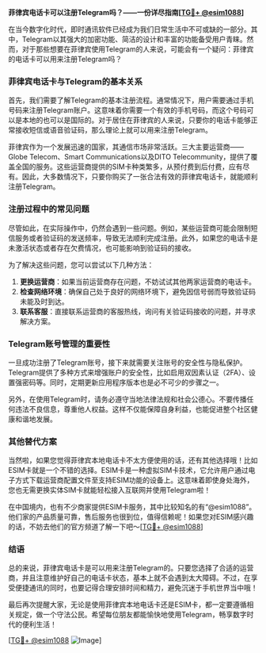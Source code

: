 **菲律宾电话卡可以注册Telegram吗？——一份详尽指南[[TG💪+ @esim1088](https://t.me/s/esim1088)]**

在当今数字化时代，即时通讯软件已经成为我们日常生活中不可或缺的一部分。其中，Telegram以其强大的加密功能、简洁的设计和丰富的功能备受用户青睐。然而，对于那些想要在菲律宾使用Telegram的人来说，可能会有一个疑问：菲律宾的电话卡可以用来注册Telegram吗？

### 菲律宾电话卡与Telegram的基本关系

首先，我们需要了解Telegram的基本注册流程。通常情况下，用户需要通过手机号码来注册Telegram账户。这意味着你需要一个有效的手机号码，而这个号码可以是本地的也可以是国际的。对于居住在菲律宾的人来说，只要你的电话卡能够正常接收短信或语音验证码，那么理论上就可以用来注册Telegram。

菲律宾作为一个发展迅速的国家，其通信市场非常活跃。三大主要运营商——Globe Telecom、Smart Communications以及DITO Telecommunity，提供了覆盖全国的服务。这些运营商提供的SIM卡种类繁多，从预付费到后付费，应有尽有。因此，大多数情况下，只要你购买了一张合法有效的菲律宾电话卡，就能顺利注册Telegram。

### 注册过程中的常见问题

尽管如此，在实际操作中，仍然会遇到一些问题。例如，某些运营商可能会限制短信服务或者验证码的发送频率，导致无法顺利完成注册。此外，如果您的电话卡是未激活状态或者存在欠费情况，也可能影响到验证码的接收。

为了解决这些问题，您可以尝试以下几种方法：

1. **更换运营商**：如果当前运营商存在问题，不妨试试其他两家运营商的电话卡。
2. **检查网络环境**：确保自己处于良好的网络环境下，避免因信号弱而导致验证码未能及时到达。
3. **联系客服**：直接联系运营商的客服热线，询问有关验证码接收的问题，并寻求解决方案。

### Telegram账号管理的重要性

一旦成功注册了Telegram账号，接下来就需要关注账号的安全性与隐私保护。Telegram提供了多种方式来增强账户的安全性，比如启用双因素认证（2FA）、设置强密码等。同时，定期更新应用程序版本也是必不可少的步骤之一。

另外，在使用Telegram时，请务必遵守当地法律法规和社会公德心。不要传播任何违法不良信息，尊重他人权益。这样不仅能保障自身利益，也能促进整个社区健康和谐地发展。

### 其他替代方案

当然啦，如果您觉得菲律宾本地电话卡不太方便使用的话，还有其他选择哦！比如ESIM卡就是一个不错的选择。ESIM卡是一种虚拟SIM卡技术，它允许用户通过电子方式下载运营商配置文件至支持ESIM功能的设备上。这意味着即使身处海外，您也无需更换实体SIM卡就能轻松接入互联网并使用Telegram啦！

在中国境内，也有不少商家提供ESIM卡服务，其中比较知名的有“@esim1088”。他们家的产品质量可靠，售后服务也很到位，值得信赖呢！如果您对ESIM感兴趣的话，不妨去他们的官方频道了解一下吧～[[TG💪+ @esim1088](https://t.me/s/esim1088)]

### 结语

总的来说，菲律宾电话卡是可以用来注册Telegram的。只要您选择了合适的运营商，并且注意维护好自己的电话卡状态，基本上就不会遇到太大障碍。不过，在享受便捷通讯的同时，也要记得合理安排时间和精力，避免沉迷于手机世界当中哦！

最后再次提醒大家，无论是使用菲律宾本地电话卡还是ESIM卡，都一定要遵循相关规定，做一个守法公民。希望每位朋友都能愉快地使用Telegram，畅享数字时代的便利生活！

[[TG💪+ @esim1088](https://t.me/s/esim1088) ![Image](https://i.postimg.cc/4NQfJmqS/Snipaste-2025-05-13-00-14-12.png)]
